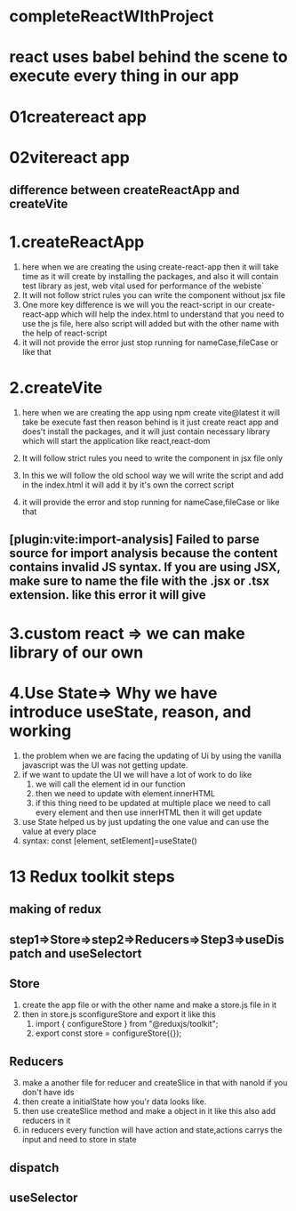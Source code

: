 # completeReactWIthProject

# react uses babel behind the scene to execute every thing in our app

# 01createreact app

# 02vitereact app

## difference between createReactApp and createVite

# 1.createReactApp

1. here when we are creating the using create-react-app then it will take time as it will create
   by installing the packages, and also it will contain test library as jest, web vital used for performance of the webiste`
2. It will not follow strict rules you can write the component without jsx file
3. One more key difference is we will you the react-script in our create-react-app which will help the index.html to understand that you need to use the js file, here also script will added but with the other name with the help of react-script
4. it will not provide the error just stop running for nameCase,fileCase or like that

# 2.createVite

1. here when we are creating the app using npm create vite@latest it will take be execute fast then
   reason behind is it just create react app and does't install the packages, and it will just contain
   necessary library which will start the application like react,react-dom

2. It will follow strict rules you need to write the component in jsx file only

3. In this we will follow the old school way we will write the script and add in the index.html
   it will add it by it's own the correct script
4. it will provide the error and stop running for nameCase,fileCase or like that

## [plugin:vite:import-analysis] Failed to parse source for import analysis because the content contains invalid JS syntax. If you are using JSX, make sure to name the file with the .jsx or .tsx extension. like this error it will give

# 3.custom react => we can make library of our own

# 4.Use State=> Why we have introduce useState, reason, and working

1. the problem when we are facing the updating of Ui by using the vanilla javascript was the UI was not getting update.
2. if we want to update the UI we will have a lot of work to do like
   1. we will call the element id in our function
   2. then we need to update with element.innerHTML
   3. if this thing need to be updated at multiple place we need to call every element and then use innerHTML then it will get update
3. use State helped us by just updating the one value and can use the value at every place
4. syntax: const [element, setElement]=useState()

# 13 Redux toolkit steps

## making of redux

## step1=>Store=>step2=>Reducers=>Step3=>useDispatch and useSelectort

## Store

1.  create the app file or with the other name and make a store.js file in it
2.  then in store.js sconfigureStore and export it like this
    1. import { configureStore } from "@reduxjs/toolkit";
    2. export const store = configureStore({});

## Reducers

3.  make a another file for reducer and createSlice in that with nanoId if you don't have ids
4.  then create a initialState how you'r data looks like.
5.  then use createSlice method and make a object in it like this also add reducers in it
6.  in reducers every function will have action and state,actions carrys the input and need to store in state

## dispatch

## useSelector
